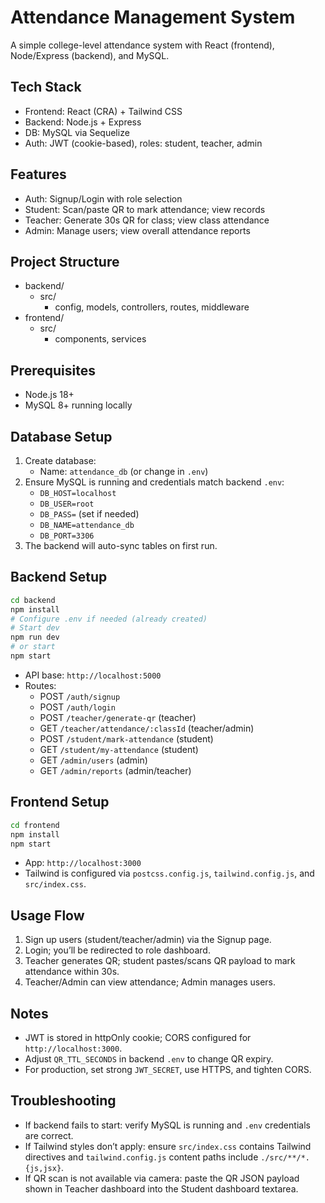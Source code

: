 # Attendance Management System

A simple college-level attendance system with React (frontend), Node/Express (backend), and MySQL.

## Tech Stack
- Frontend: React (CRA) + Tailwind CSS
- Backend: Node.js + Express
- DB: MySQL via Sequelize
- Auth: JWT (cookie-based), roles: student, teacher, admin

## Features
- Auth: Signup/Login with role selection
- Student: Scan/paste QR to mark attendance; view records
- Teacher: Generate 30s QR for class; view class attendance
- Admin: Manage users; view overall attendance reports

## Project Structure
- backend/
  - src/
    - config, models, controllers, routes, middleware
- frontend/
  - src/
    - components, services

## Prerequisites
- Node.js 18+
- MySQL 8+ running locally

## Database Setup
1. Create database:
   - Name: `attendance_db` (or change in `.env`)
2. Ensure MySQL is running and credentials match backend `.env`:
   - `DB_HOST=localhost`
   - `DB_USER=root`
   - `DB_PASS=` (set if needed)
   - `DB_NAME=attendance_db`
   - `DB_PORT=3306`
3. The backend will auto-sync tables on first run.

## Backend Setup
```bash
cd backend
npm install
# Configure .env if needed (already created)
# Start dev
npm run dev
# or start
npm start
```
- API base: `http://localhost:5000`
- Routes:
  - POST `/auth/signup`
  - POST `/auth/login`
  - POST `/teacher/generate-qr` (teacher)
  - GET  `/teacher/attendance/:classId` (teacher/admin)
  - POST `/student/mark-attendance` (student)
  - GET  `/student/my-attendance` (student)
  - GET  `/admin/users` (admin)
  - GET  `/admin/reports` (admin/teacher)

## Frontend Setup
```bash
cd frontend
npm install
npm start
```
- App: `http://localhost:3000`
- Tailwind is configured via `postcss.config.js`, `tailwind.config.js`, and `src/index.css`.

## Usage Flow
1. Sign up users (student/teacher/admin) via the Signup page.
2. Login; you’ll be redirected to role dashboard.
3. Teacher generates QR; student pastes/scans QR payload to mark attendance within 30s.
4. Teacher/Admin can view attendance; Admin manages users.

## Notes
- JWT is stored in httpOnly cookie; CORS configured for `http://localhost:3000`.
- Adjust `QR_TTL_SECONDS` in backend `.env` to change QR expiry.
- For production, set strong `JWT_SECRET`, use HTTPS, and tighten CORS.

## Troubleshooting
- If backend fails to start: verify MySQL is running and `.env` credentials are correct.
- If Tailwind styles don’t apply: ensure `src/index.css` contains Tailwind directives and `tailwind.config.js` content paths include `./src/**/*.{js,jsx}`.
- If QR scan is not available via camera: paste the QR JSON payload shown in Teacher dashboard into the Student dashboard textarea.
